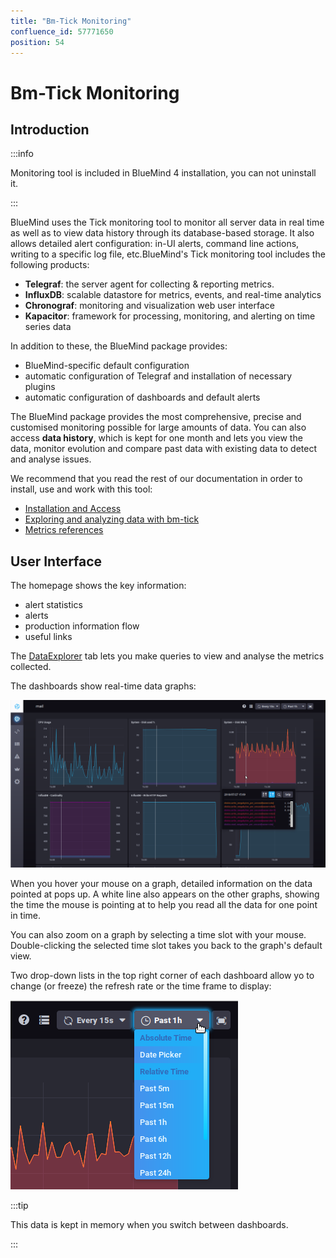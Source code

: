 ```yaml
---
title: "Bm-Tick Monitoring"
confluence_id: 57771650
position: 54
---
```

# Bm-Tick Monitoring


## Introduction


:::info

Monitoring tool is included in BlueMind 4 installation, you can not uninstall it.

:::

BlueMind uses the Tick monitoring tool to monitor all server data in real time as well as to view data history through its database-based storage. It also allows detailed alert configuration: in-UI alerts, command line actions, writing to a specific log file, etc.BlueMind's Tick monitoring tool includes the following products:

- **Telegraf**: the server agent for collecting & reporting metrics.
- **InfluxDB**: scalable datastore for metrics, events, and real-time analytics
- **Chronograf**: monitoring and visualization web user interface
- **Kapacitor**: framework for processing, monitoring, and alerting on time series data


In addition to these, the BlueMind package provides:

- BlueMind-specific default configuration
- automatic configuration of Telegraf and installation of necessary plugins 
- automatic configuration of dashboards and default alerts


The BlueMind package provides the most comprehensive, precise and customised monitoring possible for large amounts of data. You can also access **data history**, which is kept for one month and lets you view the data, monitor evolution and compare past data with existing data to detect and analyse issues. 

We recommend that you read the rest of our documentation in order to install, use and work with this tool:


- [Installation and Access](/Guide_de_l_administrateur/Supervision/Monitoring_Bm_Tick/Installation_et_Accès/)
- [Exploring and analyzing data with bm-tick](/Guide_de_l_administrateur/Supervision/Monitoring_Bm_Tick/Explorer_et_analyser_les_données_avec_bm_tick/)
- [Metrics references](/Guide_de_l_administrateur/Supervision/Monitoring_Bm_Tick/Référence_des_métriques/)


## User Interface

The homepage shows the key information:

- alert statistics
- alerts
- production information flow
- useful links


The [DataExplorer](/Guide_de_l_administrateur/Supervision/Monitoring_Bm_Tick/Explorer_et_analyser_les_données_avec_bm_tick/) tab lets you make queries to view and analyse the metrics collected.

The dashboards show real-time data graphs:

![](../../../attachments/57771650/58592966.png)

When you hover your mouse on a graph, detailed information on the data pointed at pops up. A white line also appears on the other graphs, showing the time the mouse is pointing at to help you read all the data for one point in time.

You can also zoom on a graph by selecting a time slot with your mouse. Double-clicking the selected time slot takes you back to the graph's default view.

Two drop-down lists in the top right corner of each dashboard allow yo to change (or freeze) the refresh rate or the time frame to display:

![](../../../attachments/57771650/58592965.png)


:::tip

This data is kept in memory when you switch between dashboards.

:::


